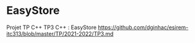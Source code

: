 # EasyStore
Projet TP C++
TP3 C++ : EasyStore
https://github.com/dginhac/esirem-itc313/blob/master/TP/2021-2022/TP3.md
